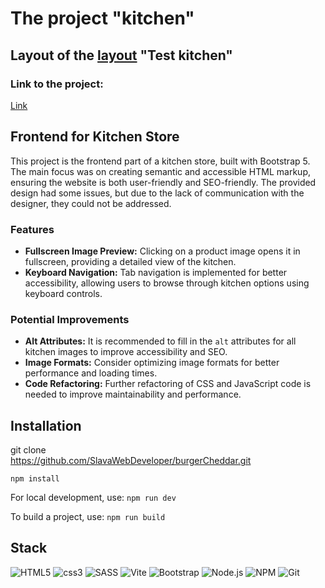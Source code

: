 # The project "kitchen"

## Layout of the [layout](https://www.figma.com/design/EictqZGBx7vetib24qgQvF/test-(Copy)?node-id=0-1&t=g352R14rFbA4FcP2-0) "Test kitchen"

### Link to the project:
[Link](https://slavawebdeveloper.github.io/kitchen/)

## Frontend for Kitchen Store

This project is the frontend part of a kitchen store, built with Bootstrap 5. The main focus was on creating semantic and accessible HTML markup, ensuring the website is both user-friendly and SEO-friendly. The provided design had some issues, but due to the lack of communication with the designer, they could not be addressed.

### Features

- **Fullscreen Image Preview:** Clicking on a product image opens it in fullscreen, providing a detailed view of the kitchen.
- **Keyboard Navigation:** Tab navigation is implemented for better accessibility, allowing users to browse through kitchen options using keyboard controls.

### Potential Improvements

- **Alt Attributes:** It is recommended to fill in the `alt` attributes for all kitchen images to improve accessibility and SEO.
- **Image Formats:** Consider optimizing image formats for better performance and loading times.
- **Code Refactoring:** Further refactoring of CSS and JavaScript code is needed to improve maintainability and performance.

## Installation

git clone  
https://github.com/SlavaWebDeveloper/burgerCheddar.git

`npm install`

For local development, use:
`npm run dev` 

To build a project, use:
`npm run build`

## Stack
![HTML5](https://img.shields.io/badge/HTML5-E34F26?style=for-the-badge&logo=html5&logoColor=white)
![css3](https://img.shields.io/badge/CSS3-1572B6?style=for-the-badge&logo=css3&logoColor=white)
![SASS](https://img.shields.io/badge/SASS-hotpink.svg?style=for-the-badge&logo=SASS&logoColor=white)
![Vite](https://img.shields.io/badge/VITE-%23646CFF.svg?style=for-the-badge&logo=vite&logoColor=white)
![Bootstrap](https://img.shields.io/badge/BOOTSTRAP-%23563D7C.svg?style=for-the-badge&logo=bootstrap&logoColor=white)
![Node.js](https://img.shields.io/badge/Node.js-43853D?style=for-the-badge&logo=node.js&logoColor=white)
![NPM](https://img.shields.io/badge/NPM-%23CB3837.svg?style=for-the-badge&logo=npm&logoColor=white)
![Git](https://img.shields.io/badge/git-%23F05033.svg?style=for-the-badge&logo=git&logoColor=white)

